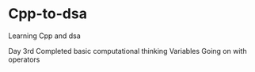 # Cpp-to-dsa
Learning Cpp and dsa

Day 3rd 
Completed basic computational thinking 
Variables
Going on with operators 
